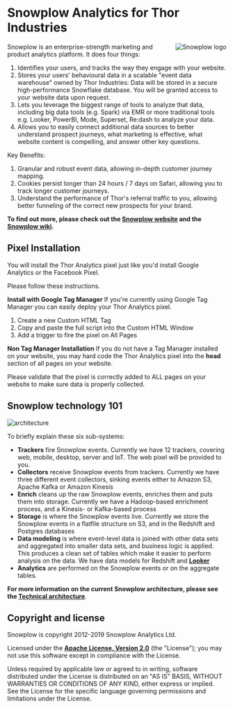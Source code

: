 # Snowplow Analytics for Thor Industries

<img src="https://d3i6fms1cm1j0i.cloudfront.net/github-wiki/images/snowplow-new-logo-large.png"
 alt="Snowplow logo" title="Snowplow" align="right" />

Snowplow is an enterprise-strength marketing and product analytics platform. It does four things:

1. Identifies your users, and tracks the way they engage with your website.
2. Stores your users' behavioural data in a scalable "event data warehouse" owned by Thor Industries: Data will be stored in a secure high-performance Snowflake database. You will be granted access to your website data upon request.
3. Lets you leverage the biggest range of tools to analyze that data, including big data tools (e.g. Spark) via EMR or more traditional tools e.g. Looker, PowerBI, Mode, Superset, Re:dash to analyze your data.
4. Allows you to easily connect additional data sources to better understand prospect journeys, what marketing is effective, what website content is compelling, and answer other key questions.

Key Benefits:
1. Granular and robust event data, allowing in-depth customer journey mapping.
2. Cookies persist longer than 24 hours / 7 days on Safari, allowing you to track longer customer journeys.
3. Understand the performance of Thor's referral traffic to you, allowing better funneling of the correct new prospects for your brand.

**To find out more, please check out the [Snowplow website][website] and the [Snowplow wiki][wiki].**

## Pixel Installation

You will install the Thor Analytics pixel just like you'd install Google Analytics or the Facebook Pixel.

Please follow these instructions.

**Install with Google Tag Manager** If you're currently using Google Tag Manager you can easily deploy your Thor Analytics pixel.

1. Create a new Custom HTML Tag
2. Copy and paste the full script into the Custom HTML Window
3. Add a trigger to fire the pixel on All Pages

**Non Tag Manager Installation** If you do not have a Tag Manager installed on your website, you may hard code the Thor Analytics pixel into the **head** section of all pages on your website.

Please validate that the pixel is correctly added to ALL pages on your website to make sure data is properly collected.

## Snowplow technology 101

![architecture][architecture-image]

To briefly explain these six sub-systems:

* **Trackers** fire Snowplow events. Currently we have 12 trackers, covering web, mobile, desktop, server and IoT. The web pixel will be provided to you.
* **Collectors** receive Snowplow events from trackers. Currently we have three different event collectors, sinking events either to Amazon S3, Apache Kafka or Amazon Kinesis
* **Enrich** cleans up the raw Snowplow events, enriches them and puts them into storage. Currently we have a Hadoop-based enrichment process, and a Kinesis- or Kafka-based process
* **Storage** is where the Snowplow events live. Currently we store the Snowplow events in a flatfile structure on S3, and in the Redshift and Postgres databases
* **Data modeling** is where event-level data is joined with other data sets and aggregated into smaller data sets, and business logic is applied. This produces a clean set of tables which make it easier to perform analysis on the data. We have data models for Redshift and **[Looker][looker]**
* **Analytics** are performed on the Snowplow events or on the aggregate tables.

**For more information on the current Snowplow architecture, please see the [Technical architecture][architecture-doc]**.

## Copyright and license

Snowplow is copyright 2012-2019 Snowplow Analytics Ltd.

Licensed under the **[Apache License, Version 2.0][license]** (the "License");
you may not use this software except in compliance with the License.

Unless required by applicable law or agreed to in writing, software
distributed under the License is distributed on an "AS IS" BASIS,
WITHOUT WARRANTIES OR CONDITIONS OF ANY KIND, either express or implied.
See the License for the specific language governing permissions and
limitations under the License.

[travis-image]: https://travis-ci.org/snowplow/snowplow.png?branch=master
[travis]: http://travis-ci.org/snowplow/snowplow

[release-image]: https://img.shields.io/badge/release-116_Madara_Rider-orange.svg?style=flat
[releases]: https://github.com/snowplow/snowplow/releases

[license-image]: http://img.shields.io/badge/license-Apache--2-blue.svg?style=flat
[license]: http://www.apache.org/licenses/LICENSE-2.0

[gitter-image]: https://badges.gitter.im/snowplow/snowplow.svg
[gitter]: https://gitter.im/snowplow/snowplow?utm_source=badge&utm_medium=badge&utm_campaign=pr-badge&utm_content=badge

[website]: http://snowplowanalytics.com
[wiki]: https://github.com/snowplow/snowplow/wiki
[architecture-image]: https://d3i6fms1cm1j0i.cloudfront.net/github-wiki/images/snowplow-architecture.png
[architecture-doc]: https://github.com/snowplow/snowplow/wiki/Technical-architecture
[talk-to-us]: https://github.com/snowplow/snowplow/wiki/Talk-to-us
[contributing]: ./CONTRIBUTING.md

[setup]: https://github.com/snowplow/snowplow/wiki/Setting-up-SnowPlow
[tech-docs]: https://github.com/snowplow/snowplow/wiki/SnowPlow%20technical%20documentation
[tracker-protocol]: https://github.com/snowplow/snowplow/wiki/snowplow-tracker-protocol
[collector-logs]: https://github.com/snowplow/snowplow/wiki/Collector-logging-formats
[data-structure]: https://github.com/snowplow/snowplow/wiki/canonical-event-model
[looker]: http://www.looker.com/

[techdocs-image]: https://d3i6fms1cm1j0i.cloudfront.net/github/images/techdocs.png
[setup-image]: https://d3i6fms1cm1j0i.cloudfront.net/github/images/setup.png
[roadmap-image]: https://d3i6fms1cm1j0i.cloudfront.net/github/images/roadmap.png
[contributing-image]: https://d3i6fms1cm1j0i.cloudfront.net/github/images/contributing.png

[techdocs]: https://github.com/snowplow/snowplow/wiki/SnowPlow-technical-documentation
[setup]: https://github.com/snowplow/snowplow/wiki/Setting-up-SnowPlow
[roadmap]: https://github.com/snowplow/snowplow/wiki/Product-roadmap
[contributing]: https://github.com/snowplow/snowplow/wiki/Contributing
